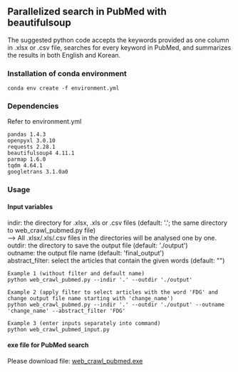 ## Parallelized search in PubMed with beautifulsoup
The suggested python code accepts the keywords provided as one column in .xlsx or .csv file, searches for every keyword in PubMed, and summarizes the results in both English and Korean.

### Installation of conda environment
```{Plain Text}
conda env create -f environment.yml
```

### Dependencies
Refer to environment.yml
```{Plain Text}
pandas 1.4.3  
openpyxl 3.0.10  
requests 2.28.1  
beautifulsoup4 4.11.1  
parmap 1.6.0  
tqdm 4.64.1  
googletrans 3.1.0a0  
```
### Usage
#### Input variables  
indir: the directory for .xlsx, .xls or .csv files (default: '.'; the same directory to web_crawl_pubmed.py file)  
--> All .xlsx/.xls/.csv files in the directories will be analysed one by one.  
outdir: the directory to save the output file (default: './output')  
outname: the output file name (default: 'final_output')  
abstract_filter: select the articles that contain the given words (default: "")  
```{Plain Text}
Example 1 (without filter and default name)
python web_crawl_pubmed.py --indir '.' --outdir './output'

Example 2 (apply filter to select articles with the word 'FDG' and change output file name starting with 'change_name')
python web_crawl_pubmed.py --indir '.' --outdir './output' --outname 'change_name' --abstract_filter 'FDG'

Example 3 (enter inputs separately into command)
python web_crawl_pubmed_input.py
```
#### exe file for PubMed search
Please download file: [web_crawl_pubmed.exe](https://github.com/bsungwoo/pubmed_search/releases/download/v1.0.0/web_crawl_pubmed.exe)  
